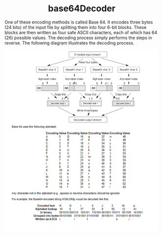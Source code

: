 <h1 align="center"> base64Decoder </h1>

One of these encoding methods is called Base 64. It encodes three bytes (24 bits) of the input file by splitting them into four 6-bit blocks. 
These blocks are then written as four safe ASCII characters, each of which has 64 (26) possible values. 
The decoding process simply performs the steps in reverse. The following diagram illustrates the decoding process.
<p align="center">
  <img src="./resources/diagram.png"></img> 
 </P>
